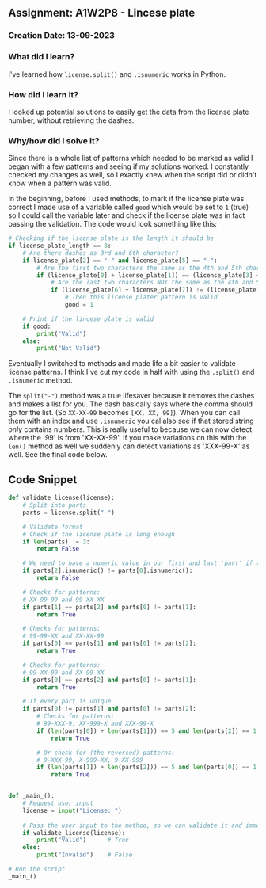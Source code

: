 ## Assignment: A1W2P8 - Lincese plate

### Creation Date: 13-09-2023

### What did I learn?
I've learned how `license.split()` and `.isnumeric` works in Python.

### How did I learn it?
I looked up potential solutions to easily get the data from the license plate number, without retrieving the dashes.

### Why/how did I solve it?
Since there is a whole list of patterns which needed to be marked as valid I began with a few patterns and seeing if my solutions worked. I constantly checked my changes as well, so I exactly knew when the script did or didn't know when a pattern was valid.

In the beginning, before I used methods, to mark if the license plate was correct I made use of a variable called `good` which would be set to `1` (true) so I could call the variable later and check if the license plate was in fact passing the validation.
The code would look something like this:

```python
# Checking if the license plate is the length it should be
if license_plate_length == 8:
    # Are there dashes as 3rd and 6th character?
    if license_plate[2] == "-" and license_plate[5] == "-":
        # Are the first two characters the same as the 4th and 5th character?
        if (license_plate[0] + license_plate[1]) == (license_plate[3] + license_plate[4]):
            # Are the last two characters NOT the same as the 4th and 5th character?
            if (license_plate[6] + license_plate[7]) != (license_plate[3] + license_plate[4]):
                # Then this license plater pattern is valid
                good = 1

    # Print if the lincese plate is valid
    if good:
        print("Valid")
    else:
        print("Not Valid")
```

Eventually I switched to methods and made life a bit easier to validate license patterns. I think I've cut my code in half with using the ``.split()`` and `.isnumeric` method.

The `split("-")` method was  a true lifesaver because it removes the dashes and makes a list for you. The dash basically says where the comma should go for the list. (So `XX-XX-99` becomes `[XX, XX, 99]`). When you can call them with an index and use `.isnumeric` you cal also see if that stored string *only* contains numbers. This is really useful to because we can now detect where the '99' is from 'XX-XX-99'. If you make variations on this with the `len()` method as well we suddenly can detect variations as 'XXX-99-X' as well.
See the final code below.

## Code Snippet
```python
def validate_license(license):
    # Split into parts
    parts = license.split("-")

    # Validate format
    # Check if the license plate is long enough
    if len(parts) != 3:
        return False

    # We need to have a numeric value in our first and last 'part' if there are any numerics
    if parts[2].isnumeric() != parts[0].isnumeric():
        return False

    # Checks for patterns:
    # XX-99-99 and 99-XX-XX
    if parts[1] == parts[2] and parts[0] != parts[1]:
        return True

    # Checks for patterns:
    # 99-99-XX and XX-XX-99
    if parts[0] == parts[1] and parts[0] != parts[2]:
        return True

    # Checks for patterns:
    # 99-XX-99 and XX-99-XX
    if parts[0] == parts[2] and parts[0] != parts[1]:
        return True

    # If every part is unique
    if parts[0] != parts[1] and parts[0] != parts[2]:
        # Checks for patterns:
        # 99-XXX-9, XX-999-X and XXX-99-X
        if (len(parts[0]) + len(parts[1])) == 5 and len(parts[2]) == 1:
            return True

        # Or check for (the reversed) patterns:
        # 9-XXX-99, X-999-XX, 9-XX-999
        if (len(parts[1]) + len(parts[2])) == 5 and len(parts[0]) == 1:
            return True


def _main_():
    # Request user input
    license = input("License: ")
    
    # Pass the user input to the method, so we can validate it and immediately check  if we get True or False back. 
    if validate_license(license):
        print("Valid")      # True
    else:
        print("Invalid")    # False

# Run the script
_main_() 
```
